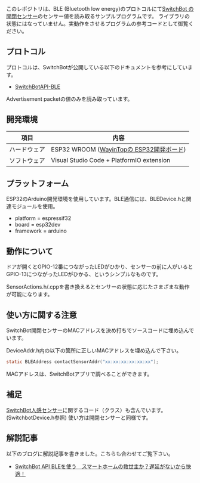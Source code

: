 

このレポジトリは、BLE (Bluetooth low energy)のプロトコルにて[SwitchBot の開閉センサー](https://www.switchbot.jp/products/switchbot-contact-sensor)のセンサー値を読み取るサンプルプログラムです。
ライブラリの状態にはなっていません。実動作をさせるプログラムの参考コードとして御覧ください。

## プロトコル

プロトコルは、SwitchBotが公開している以下のドキュメントを参考にしています。

* [SwitchBotAPI-BLE](https://github.com/OpenWonderLabs/SwitchBotAPI-BLE/tree/latest)

Advertisement packetの値のみを読み取っています。

## 開発環境

|項目 | 内容|
|----|----|
|ハードウェア| ESP32 WROOM ([WayinTopの ESP32開発ボード](https://www.amazon.co.jp/WayinTop-ESP32%E9%96%8B%E7%99%BA%E3%83%9C%E3%83%BC%E3%83%89-BLE%E3%83%A2%E3%82%B8%E3%83%A5%E3%83%BC%E3%83%AB-ESP-WROOM-32%E5%AE%9F%E8%A3%85%E6%B8%88%E3%81%BF-%E5%B0%82%E7%94%A8USB%E3%82%B1%E3%83%BC%E3%83%96%E3%83%AB%E4%BB%98%E3%81%8D/dp/B086QKRY25/ref=sr_1_1_sspa?adgrpid=76724662928&dib=eyJ2IjoiMSJ9.8lEPmELupkjhj9mBWmLU0TZnDuerMGIDtcC9xYBZse5CbrpsYbLFhZFtiOOnDDAdu-TzbQ7iGPAVwtLR4hIciHOY_QYnby3VhKrUuPSOmmNOLTY5-SwlIpoioT-NCYuNPvM4QN3epjCmTDBxbZmtMhUx1ZPMAwkWBt_JDN32wASSAa9wsLJ-IEawYk9MfvS9mnsmqGzBXizqD33QmA9dKDJhlUvkPoWEjCTd_fEQOnUxKo-Q4fo7neDUNVLPPWHmieYZPC3RgP6nNlMgBRJor-C32JMNOxGREE6YMjv-uOw.3AfESlyJ5l7pviawB4BbFAhK93iEAXSZqo4V7tPAR6k&dib_tag=se&hvadid=651189104593&hvdev=c&hvlocphy=1009297&hvnetw=g&hvqmt=e&hvrand=17388821036778772563&hvtargid=kwd-850628270119&hydadcr=10234_13607025&jp-ad-ap=0&keywords=amazon+esp32&qid=1718070093&sr=8-1-spons&sp_csd=d2lkZ2V0TmFtZT1zcF9hdGY&psc=1))|
|ソフトウェア| Visual Studio Code + PlatformIO extension|

## プラットフォーム

ESP32のArduino開発環境を使用しています。BLE通信には、BLEDevice.hと関連モジュールを使用。

* platform = espressif32
* board = esp32dev
* framework = arduino


## 動作について

ドアが開くとGPIO-12番につながったLEDがひかり、センサーの前に人がいるとGPIO-13につながったLEDがひかる、というシンプルなものです。

SensorActions.h/.cppを書き換えるとセンサーの状態に応じたさまざまな動作が可能になります。

## 使い方に関する注意

SwitchBot開閉センサーのMACアドレスを決め打ちでソースコードに埋め込んでいます。

DeviceAddr.h内の以下の箇所に正しいMACアドレスを埋め込んで下さい。
```C
static BLEAddress contactSensorAddr("xx:xx:xx:xx:xx:xx");
```
MACアドレスは、SwitchBotアプリで調べることができます。

## 補足

[SwitchBot人感センサー](https://www.switchbot.jp/products/switchbot-motion-sensor)に関するコード（クラス）も含んでいます。(SwitchbotDevice.h参照)
使い方は開閉センサーと同様です。

## 解説記事

以下のブログに解説記事を書きました。こちらも合わせてご覧下さい。
* [SwitchBot API BLEを使う　スマートホームの救世主か？遅延がないから快適！](https://tech-landlord.com/articles/switchbot-api-ble-helps-realize-low-latency-smart-home/)